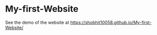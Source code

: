 # My-first-Website

See the demo of the website at https://shobhit10058.github.io/My-first-Website/
